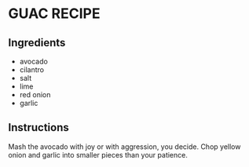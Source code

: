 # GUAC RECIPE
## Ingredients
- avocado
- cilantro
- salt
- lime
- red onion
- garlic

## Instructions
Mash the avocado with joy or with aggression, you decide. Chop yellow onion and garlic into smaller pieces than your patience.
